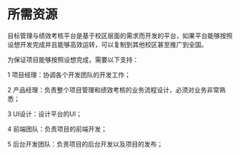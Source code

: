 # 所需资源

目标管理与绩效考核平台是基于校区层面的需求而开发的平台，如果平台能够按照设想开发完成并且能够高效运转，可以复制到其他校区甚至推广到全国。

为保证项目能够按照设想完成，需要以下支持：

1 项目经理：协调各个开发团队的开发工作；

2 产品经理：负责整个项目管理和绩效考核的业务流程设计，必须对业务非常熟悉；

3 UI设计：设计平台的UI；

4 前端团队：负责项目的前端开发；

5 后台开发团队：负责项目的后台开发以及项目的发布；

